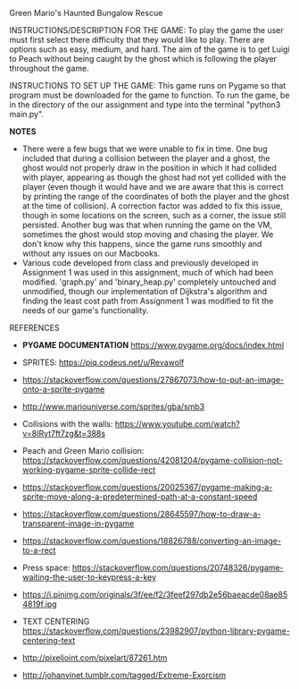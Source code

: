 Green Mario's Haunted Bungalow Rescue

INSTRUCTIONS/DESCRIPTION FOR THE GAME:
To play the game the user must first select there difficulty that they would like to play. There are options such as easy, medium,
and hard. The aim of the game is to get Luigi to Peach without being caught by the ghost which is following the player throughout the
game.

INSTRUCTIONS TO SET UP THE GAME:
This game runs on Pygame so that program must be downloaded for the game to function. To run the game, be in the directory of the our assignment and type into the terminal "python3 main.py".

**NOTES**
- There were a few bugs that we were unable to fix in time. One bug included that during a collision between the player and a ghost, the ghost would not properly draw in the position in which it had collided with player, appearing as though the ghost had not yet collided with the player (even though it would have and we are aware that this is correct by printing the range of the coordinates of both the player and the ghost at the time of collision). A correction factor was added to fix this issue, though in some locations on the screen, such as a corner, the issue still persisted. Another bug was that when running the game on the VM, sometimes the ghost would stop moving and chasing the player. We don't know why this happens, since the game runs smoothly and without any issues on our Macbooks.
- Various code developed from class and previously developed in Assignment 1 was used in this assignment, much of which had been modified. 'graph.py' and 'binary_heap.py' completely untouched and unmodified, though our implementation of Dijkstra's algorithm and finding the least cost path from Assignment 1 was modified to fit the needs of our game's functionality. 

REFERENCES
- **PYGAME DOCUMENTATION**
https://www.pygame.org/docs/index.html

- SPRITES: https://piq.codeus.net/u/Revawolf
- https://stackoverflow.com/questions/27867073/how-to-put-an-image-onto-a-sprite-pygame
- http://www.mariouniverse.com/sprites/gba/smb3
- Collisions with the walls: https://www.youtube.com/watch?v=8IRyt7ft7zg&t=388s
- Peach and Green Mario collision: https://stackoverflow.com/questions/42081204/pygame-collision-not-working-pygame-sprite-collide-rect
- https://stackoverflow.com/questions/20025367/pygame-making-a-sprite-move-along-a-predetermined-path-at-a-constant-speed
- https://stackoverflow.com/questions/28645597/how-to-draw-a-transparent-image-in-pygame
- https://stackoverflow.com/questions/18826788/converting-an-image-to-a-rect
- Press space: https://stackoverflow.com/questions/20748326/pygame-waiting-the-user-to-keypress-a-key
- https://i.pinimg.com/originals/3f/ee/f2/3feef297db2e56baeacde08ae854819f.jpg
- TEXT CENTERING https://stackoverflow.com/questions/23982907/python-library-pygame-centering-text
- http://pixeljoint.com/pixelart/87261.htm
- http://johanvinet.tumblr.com/tagged/Extreme-Exorcism
